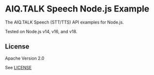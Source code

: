 # AIQ.TALK Speech Node.js Example

The AIQ.TALK Speech (STT/TTS) API examples for Node.js.

Tested on Node.js v14, v16, and v18.

## License

Apache Version 2.0

See [LICENSE](LICENSE)
